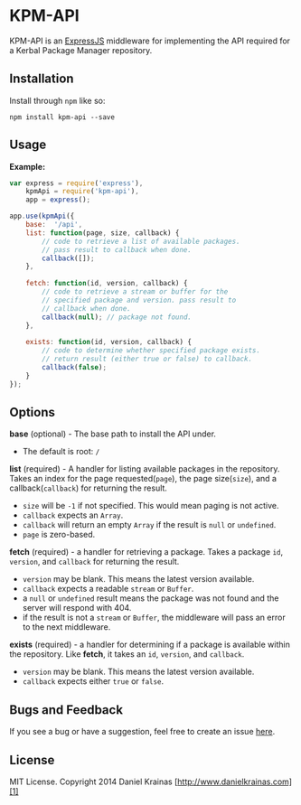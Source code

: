 # KPM-API

KPM-API is an [ExpressJS][0] middleware for implementing the API required for a Kerbal Package Manager repository.

## Installation

Install through `npm` like so:

`npm install kpm-api --save`

## Usage

**Example:**

```js
var express = require('express'),
	kpmApi = require('kpm-api'),
	app = express();

app.use(kpmApi({
    base:  '/api',
    list: function(page, size, callback) {
        // code to retrieve a list of available packages.
		// pass result to callback when done.
		callback([]);
    },
    
    fetch: function(id, version, callback) {
        // code to retrieve a stream or buffer for the
		// specified package and version. pass result to
		// callback when done.
		callback(null); // package not found. 
    },
    
    exists: function(id, version, callback) {
        // code to determine whether specified package exists.
		// return result (either true or false) to callback.
		callback(false);
    }
});
```

## Options

**base** (optional) - The base path to install the API under.
 
- The default is root: `/`

**list** (required) - A handler for listing available packages in the repository. Takes an index for the page requested(`page`), the page size(`size`), and a callback(`callback`) for returning the result. 

- `size` will be `-1` if not specified. This would mean paging is not active.
- `callback` expects an `Array`.
- `callback` will return an empty `Array` if the result is `null` or `undefined`.
- `page` is zero-based.

**fetch** (required) - a handler for retrieving a package. Takes a package `id`, `version`, and `callback` for returning the result.

- `version` may be blank. This means the latest version available.
- `callback` expects a readable `stream` or `Buffer`.
- a `null` or `undefined` result means the package was not found and the server will respond with 404.
- if the result is not a `stream` or `Buffer`, the middleware will pass an error to the next middleware.

**exists** (required) - a handler for determining if a package is available within the repository. Like **fetch**, it takes an `id`, `version`, and `callback`.

- `version` may be blank. This means the latest version available.
- `callback` expects either `true` or `false`.  

## Bugs and Feedback

If you see a bug or have a suggestion, feel free to create an issue [here][2].

## License

MIT License. Copyright 2014 Daniel Krainas [http://www.danielkrainas.com][1]

[0]: http://expressjs.com/
[1]: http://www.danielkrainas.com
[2]: https://github.com/danielkrainas/kpm-api/issues